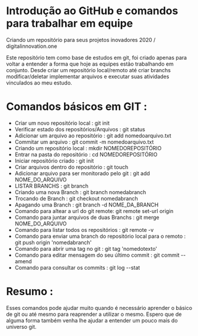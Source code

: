 # Introdução ao GitHub e comandos para trabalhar em equipe

Criando um repositório para seus projetos inovadores 2020 / digitalinnovation.one

 Este repositório tem como base de estudos em git, foi criado apenas para voltar a entender a forma que hoje as equipes estão trabalhando em conjunto.
 Desde criar um repositório local/remoto até criar branchs modificar/deletar implementar arquivos e executar suas atividades vinculados ao meu estudo.


# Comandos básicos em GIT : 

- Criar um novo repositório local : git init
- Verificar estado dos repositórios/Arquivos : git status 
- Adicionar um arquivo ao repositório : git add nomedoarquivo.txt
- Commitar um arquivo : git commit -m nomedoarquivo.txt 
- Criando um repositório local : mkdir NOMEDOREPOSITÓRIO
- Entrar na pasta do repositório : cd NOMEDOREPOSITÓRIO
- Iniciar repositório criado : git init
- Criar arquivos dentro do repositório : git touch
- Adicionar arquivo para ser monitorado pelo git : git add NOME_DO_ARQUIVO
- LISTAR BRANCHS : git branch
- Criando uma nova Branch : git branch nomedabranch
- Trocando de Branch : git checkout nomedabranch
- Apagando uma Branch : git branch -d NOME_DA_BRANCH
- Comando para altear a url do git remote: git remote set-url origin
- Comando para juntar arquivos de duas Branchs : git merge NOME_DO_ARQUIVO
- Comando para listar todos os repositórios : git remote -v
- Comando para enviar uma branch do repositório local para o remoto : git push origin 'nomedabranch'
- Comando para abrir uma tag no git : git tag 'nomedotexto'
- Comando para editar mensagem do seu último commit : git commit --amend 
- Comando para consultar os commits : git log --stat
 
# Resumo : 

Esses comandos pode ajudar muito quando é necessário aprender o básico de git ou até mesmo para reaprender a utilizar o mesmo.
Espero que de alguma forma também venha lhe ajudar a entender um pouco mais do universo git.






